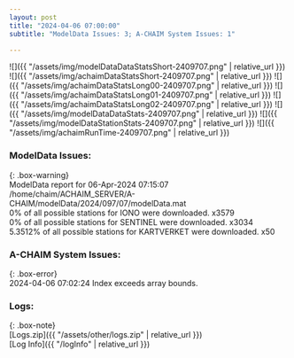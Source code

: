 ```yaml
---
layout: post
title: "2024-04-06 07:00:00"
subtitle: "ModelData Issues: 3; A-CHAIM System Issues: 1"

---
```


![]({{ "/assets/img/modelDataDataStatsShort-2409707.png" | relative_url }})
![]({{ "/assets/img/achaimDataStatsShort-2409707.png" | relative_url }})
![]({{ "/assets/img/achaimDataStatsLong00-2409707.png" | relative_url }})
![]({{ "/assets/img/achaimDataStatsLong01-2409707.png" | relative_url }})
![]({{ "/assets/img/achaimDataStatsLong02-2409707.png" | relative_url }})
![]({{ "/assets/img/modelDataDataStats-2409707.png" | relative_url }})
![]({{ "/assets/img/modelDataStationStats-2409707.png" | relative_url }})
![]({{ "/assets/img/achaimRunTime-2409707.png" | relative_url }})


### ModelData Issues:  
  
{: .box-warning}  
 ModelData report for 06-Apr-2024 07:15:07   
 /home/chaim/ACHAIM_SERVER/A-CHAIM/modelData/2024/097/07/modelData.mat   
 0% of all possible stations for IONO were downloaded. x3579   
 0% of all possible stations for SENTINEL were downloaded. x3034   
 5.3512% of all possible stations for KARTVERKET were downloaded. x50   
  
### A-CHAIM System Issues:  
  
{: .box-error}  
2024-04-06 07:02:24 Index exceeds array bounds.  

### Logs:  
  
{: .box-note}  
[Logs.zip]({{ "/assets/other/logs.zip" | relative_url }})  
[Log Info]({{ "/logInfo" | relative_url }})  
